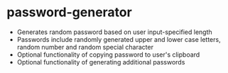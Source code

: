 # password-generator

- Generates random password based on user input-specified length
- Passwords include randomly generated upper and lower case letters,
    random number and random special character
- Optional functionality of copying password to user's clipboard
- Optional functionality of generating additional passwords
 
